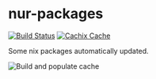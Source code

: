 # nur-packages

[![Build Status](https://travis-ci.org/jeremiehuchet/nur-packages.svg?branch=master)](https://travis-ci.org/jeremiehuchet/nur-packages)
[![Cachix Cache](https://img.shields.io/badge/cachix-jeremiehuchet-blue.svg)](https://jeremiehuchet.cachix.org)

Some nix packages automatically updated.

![Build and populate cache](https://github.com/jeremiehuchet/nur-packages/workflows/Build%20and%20populate%20cache/badge.svg)
